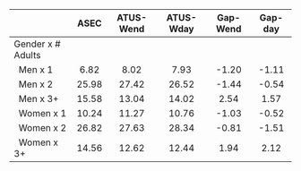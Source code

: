 
|                      |         ASEC |    ATUS-Wend |    ATUS-Wday |     Gap-Wend |      Gap-day |
| -------------------- | :----------: | :----------: | :----------: | :----------: | :----------: |
| Gender x # Adults    |              |              |              |              |              |
| &nbsp;&nbsp;Men x 1  |         6.82 |         8.02 |         7.93 |        -1.20 |        -1.11 |
| &nbsp;&nbsp;Men x 2  |        25.98 |        27.42 |        26.52 |        -1.44 |        -0.54 |
| &nbsp;&nbsp;Men x 3+ |        15.58 |        13.04 |        14.02 |         2.54 |         1.57 |
| &nbsp;&nbsp;Women x 1 |        10.24 |        11.27 |        10.76 |        -1.03 |        -0.52 |
| &nbsp;&nbsp;Women x 2 |        26.82 |        27.63 |        28.34 |        -0.81 |        -1.51 |
| &nbsp;&nbsp;Women x 3+ |        14.56 |        12.62 |        12.44 |         1.94 |         2.12 |

